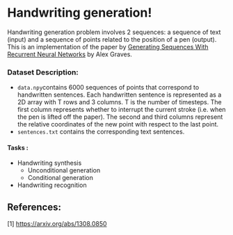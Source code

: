 # Handwriting generation!

Handwriting generation problem involves 2 sequences: a sequence of text (input) and a sequence of points related to the position of a pen (output). This is an implementation of the paper by [Generating Sequences With Recurrent Neural Networks](https://arxiv.org/pdf/1308.0850.pdf) by Alex Graves.

### Dataset Description:

- `data.npy`contains 6000 sequences of points that correspond to handwritten sentences. Each handwritten sentence is represented as a 2D array with T rows and 3 columns. T is the number of timesteps. The first column represents whether to interrupt the current stroke (i.e. when the pen is lifted off the paper). The second and third columns represent the relative coordinates of the new point with respect to the last point.
- `sentences.txt` contains the corresponding text sentences.

#### Tasks :

- Handwriting synthesis
  - Unconditional generation
  - Conditional generation 
- Handwriting recognition

## References:
 [1] https://arxiv.org/abs/1308.0850
